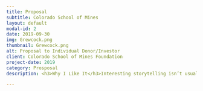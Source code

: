 ```yaml
---
title: Proposal
subtitle: Colorado School of Mines
layout: default
modal-id: 2
date: 2019-09-30
img: Grewcock.png
thumbnail: Grewcock.png
alt: Proposal to Individual Donor/Investor
client: Colorado School of Mines Foundation
project-date: 2019
category: Prosposal
description: <h3>Why I Like It</h3>Interesting storytelling isn’t usually what comes to mind when people think of the word “proposal.” I know it’s an imperative part of the process and was sure to incorporate it in this piece along with necessary practical information. I am proud to say that it worked; this proposal helped secure a $30 million investment, the largest individual gift in Colorado School of Mines’ history. I also enjoyed the strategic collaboration with colleagues and executives that was critical to inform my writing.<br><br><a class="btn btn btn-primary" href="https://drive.google.com/file/d/1cPIkFoDn-RkBw3HgAcQzPvpV6ypEhCCl/view?usp=sharing" target="_">See It Here</a>

---
```

